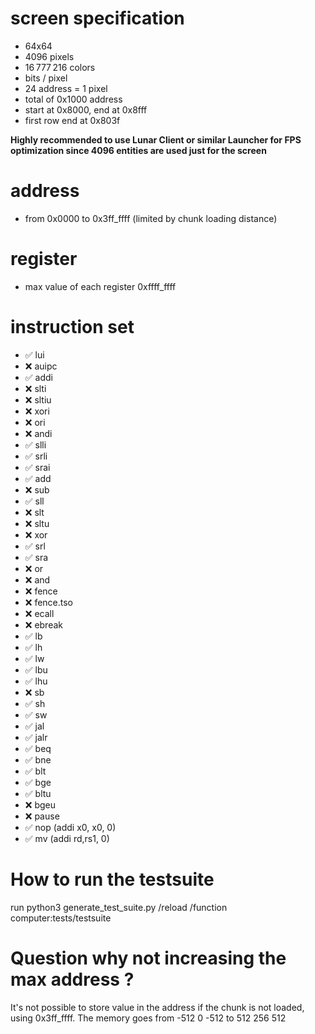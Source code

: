 # screen specification
- 64x64
- 4096 pixels
- 16 777 216 colors
-  bits / pixel
- 24 address = 1 pixel
- total of 0x1000 address
- start at 0x8000, end at 0x8fff
- first row end at 0x803f

**Highly recommended to use Lunar Client or similar Launcher for FPS optimization since 4096 entities are used just for the screen**

# address
- from 0x0000 to 0x3ff_ffff
(limited by chunk loading distance)

# register
- max value of each register 0xffff_ffff

# instruction set
- ✅ lui
- ❌ auipc
- ✅ addi
- ❌ slti
- ❌ sltiu
- ❌ xori
- ❌ ori
- ❌ andi
- ✅ slli
- ✅ srli
- ✅ srai
- ✅ add
- ❌ sub
- ✅ sll
- ❌ slt
- ❌ sltu
- ❌ xor
- ✅ srl
- ✅ sra
- ❌ or
- ❌ and
- ❌ fence
- ❌ fence.tso
- ❌ ecall
- ❌ ebreak
- ✅ lb
- ✅ lh
- ✅ lw
- ✅ lbu
- ✅ lhu
- ❌ sb
- ✅ sh
- ✅ sw
- ✅ jal
- ✅ jalr
- ✅ beq
- ✅ bne
- ✅ blt
- ✅ bge
- ✅ bltu
- ❌ bgeu
- ❌ pause
- ✅ nop (addi x0, x0, 0)
- ✅ mv (addi rd,rs1, 0)


# How to run the testsuite
run python3 generate_test_suite.py
/reload
/function computer:tests/testsuite

# Question why not increasing the max address ?
It's not possible to store value in the address if the chunk is not loaded, using 0x3ff_ffff.
The memory goes from -512 0 -512 to 512 256 512